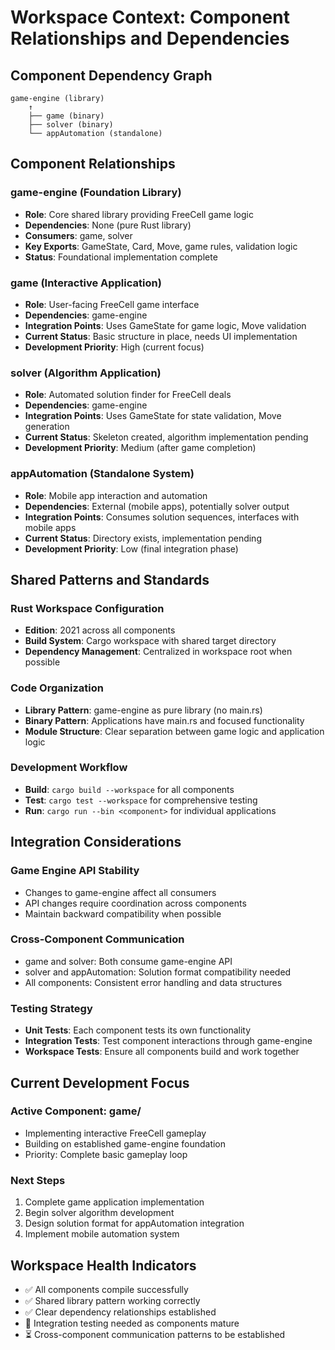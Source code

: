 # Workspace Context: Component Relationships and Dependencies

## Component Dependency Graph

```
game-engine (library)
    ↑
    ├── game (binary)
    ├── solver (binary) 
    └── appAutomation (standalone)
```

## Component Relationships

### game-engine (Foundation Library)
- **Role**: Core shared library providing FreeCell game logic
- **Dependencies**: None (pure Rust library)
- **Consumers**: game, solver
- **Key Exports**: GameState, Card, Move, game rules, validation logic
- **Status**: Foundational implementation complete

### game (Interactive Application)
- **Role**: User-facing FreeCell game interface
- **Dependencies**: game-engine
- **Integration Points**: Uses GameState for game logic, Move validation
- **Current Status**: Basic structure in place, needs UI implementation
- **Development Priority**: High (current focus)

### solver (Algorithm Application)
- **Role**: Automated solution finder for FreeCell deals
- **Dependencies**: game-engine
- **Integration Points**: Uses GameState for state validation, Move generation
- **Current Status**: Skeleton created, algorithm implementation pending
- **Development Priority**: Medium (after game completion)

### appAutomation (Standalone System)
- **Role**: Mobile app interaction and automation
- **Dependencies**: External (mobile apps), potentially solver output
- **Integration Points**: Consumes solution sequences, interfaces with mobile apps
- **Current Status**: Directory exists, implementation pending
- **Development Priority**: Low (final integration phase)

## Shared Patterns and Standards

### Rust Workspace Configuration
- **Edition**: 2021 across all components
- **Build System**: Cargo workspace with shared target directory
- **Dependency Management**: Centralized in workspace root when possible

### Code Organization
- **Library Pattern**: game-engine as pure library (no main.rs)
- **Binary Pattern**: Applications have main.rs and focused functionality
- **Module Structure**: Clear separation between game logic and application logic

### Development Workflow
- **Build**: `cargo build --workspace` for all components
- **Test**: `cargo test --workspace` for comprehensive testing
- **Run**: `cargo run --bin <component>` for individual applications

## Integration Considerations

### Game Engine API Stability
- Changes to game-engine affect all consumers
- API changes require coordination across components
- Maintain backward compatibility when possible

### Cross-Component Communication
- game and solver: Both consume game-engine API
- solver and appAutomation: Solution format compatibility needed
- All components: Consistent error handling and data structures

### Testing Strategy
- **Unit Tests**: Each component tests its own functionality
- **Integration Tests**: Test component interactions through game-engine
- **Workspace Tests**: Ensure all components build and work together

## Current Development Focus

### Active Component: game/
- Implementing interactive FreeCell gameplay
- Building on established game-engine foundation
- Priority: Complete basic gameplay loop

### Next Steps
1. Complete game application implementation
2. Begin solver algorithm development
3. Design solution format for appAutomation integration
4. Implement mobile automation system

## Workspace Health Indicators
- ✅ All components compile successfully
- ✅ Shared library pattern working correctly
- ✅ Clear dependency relationships established
- 🔄 Integration testing needed as components mature
- ⏳ Cross-component communication patterns to be established
